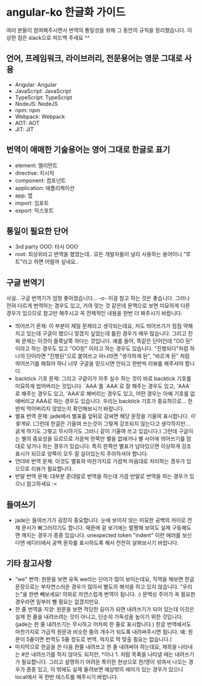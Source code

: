 # angular-ko 한글화 가이드
여러 분들이 참여해주시면서 번역의 통일성을 위해 그 동안의 규칙을 정리했습니다. 이상한 점은 slack으로 피드백 주세요 ^^

## 언어, 프레임워크, 라이브러리, 전문용어는 영문 그대로 사용
* Angular: Angular
* JavaScript: JavaScript
* TypeScript: TypeScript
* NodeJS: NodeJS
* npm: npm
* Webpack: Webpack
* AOT: AOT
* JIT: JIT

## 번역이 애매한 기술용어는 영어 그대로 한글로 표기
* element: 엘리먼트
* directive: 지시자
* component: 컴포넌트
* application: 애플리케이션
* app: 앱
* import: 임포트
* export: 익스포트

## 통일이 필요한 단어
* 3rd party OOO: 타사 OOO
* root: 최상위라고 번역을 했었는데.. 모든 개발자들이 널리 사용하는 용어이니 "루트"라고 하면 어떨까 싶네요..

## 구글 번역기
사실.. 구글 번역기가 엄청 좋아졌습니다... -o- 이걸 참고 하는 것은 좋습니다. 그러나 전혀 다르게 번역하는 경우도 있고, 거의 맞는 것 같은데 문맥으로 보면 미묘하게 다른 경우가 있으므로 참고만 해주시고 꼭 전체적인 내용을 한번 더 봐주시기 바랍니다.
* 띄어쓰기 문제: 이 부분이 제일 문제라고 생각되는데요, 저도 띄어쓰기가 점점 약해지고 있는데 구글이 했으니 맞겠지 싶었는데 틀린 경우가 매우 많습니다. 그리고 진짜 문제는 이것이 들쭉날쭉 하다는 것입니다. 예를 들어, 똑같은 단어인데 "OO 된" 이라고 하는 경우도 있고 "OO된" 이라고 하는 경우도 있습니다. "진행되다"처럼 하나의 단어라면 "진행된"으로 붙여쓰고 아니라면 "생각하게 된", "바르게 된" 처럼 띄어쓰기를 해줘야 하니 너무 구글을 믿으시면 안되고 한번씩 리뷰를 해주셔야 합니다.
* backtick 기호 문제: 그리고 구글이가 자주 실수 하는 것이 바로 backtick 기호를 미묘하게 씹어버리는 것입니다. \`AAA\`를 \`AAA\`로 잘 해주는 경우도 있고, 'AAA\`로 해주는 경우도 있고, 'AAA'로 해버리는 경우도 있고, 어떤 경우는 아예 기호를 없애버리고 AAA로 하는 경우도 있습니다. 우리는 backtick 기호가 중요하므로... 한번씩 먹어버리지 않았는지 확인해보시기 바랍니다.
* 별표 번역 문제: jade에서 별표를 앞뒤로 감싸면 해당 문장을 기울여 표시합니다. *이렇게요*. (그런데 한글은 기울여 쓰는것이 그렇게 강조되지 않는다고 생각하지만... 굵게 하기도 그렇고 무시하기도 그러니 같이 기울여 쓰고 있습니다.) 그런데 구글이는 별의 중요성을 모르므로 가끔씩 한쪽만 별을 없애거나 별 사이에 띄어쓰기를 맘대로 넣거나 하는 경우가 있습니다. 특히 한쪽만 별표가 남아있으면 이상하게 강조표시가 되므로 양쪽이 모두 잘 살아있는지 주의하셔야 합니다.
* 언더바 번역 문제: 이것도 별표와 마찬가지로 가끔씩 마음대로 처리하는 경우가 있으므로 리뷰가 필요합니다.
* 반말 번역 문제: 대부분 존대말로 번역을 하는데 가끔 반말로 번역을 하는 경우가 있으니 참고하세요 :<

## 들여쓰기
* jade는 들여쓰기가 굉장히 중요합니다. 눈에 보이지 않는 미묘한 공백의 차이로 전체 문서가 빠그러지기도 합니다. 때문에 겉 보기에는 멀쩡해 보여도 실제 구동해도면 깨지는 경우가 종종 있습니다. unexpected token "indent" 이런 에러를 보신다면 에디터에서 공백 문자를 표시하도록 해서 천천히 살펴보시기 바랍니다.
  
## 기타 참고사항
* "we" 번역: 원문을 보면 유독 we라는 단어가 많이 보이는데요, 직역을 해보면 한글 문장으로는 부자연스러운 경우가 많아서 별도의 해석을 하고 있지 않습니다. "우리는"을 한번 빼보세요! 의외로 자연스럽게 번역이 됩니다. :) 문맥상 주어가 꼭 필요한 경우라면 일부러 뺄 필요는 없겠지만요.
* 한 줄 번역을 지양: 원문을 보면 적당한 길이가 되면 내려쓰기가 되어 있는데 이것은 실제 한 줄을 내려쓰려는 것이 아니고, 단순히 가독성을 높이기 위한 것입니다. (jade는 한 줄 내려쓰기는 무시하고 어차피 한 줄로 표시합니다.) 한글 번역에서도 마찬가지로 가급적 원문과 비슷한 줄의 개수가 되도록 내려써주시면 됩니다. 예: 원문이 5줄이면 번역도 5줄 정도로 번역. 억지로 딱 맞출 필요는 없습니다.)
* 마지막으로 한글을 쓴 다음 한줄 내려쓰고 한 줄 내려써야 하는데요, 제목을 나타내는 \#은 내려쓰기를 하지 않아도 되지만, \*이나 1. 처럼 목록을 나타낼 때는 내려쓰기가 필요합니다. 그리고 설명하기 어려운 특이한 현상으로 한/영이 섞여서 나오는 경우가 종종 있고, 이 밖에도 실제 돌려보면 예상밖의 에러가 있는 경우가 있으니 local에서 꼭 한번 테스트를 해주시기 바랍니다.